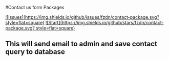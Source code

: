 #Contact us form Packages

[![Issues](https://img.shields.io/github/issues/fzdn/contact-package.svg?
style=flat=square)](https://github.com/fzdn/contact-package/issues)
[![Start](https://img.shields.io/github/stars/fzdn/contact-package.svg?
style=flat=square)](https://github.com/fzdn/contact-package/stargazers)

## This will send email to admin and save contact query to database 
